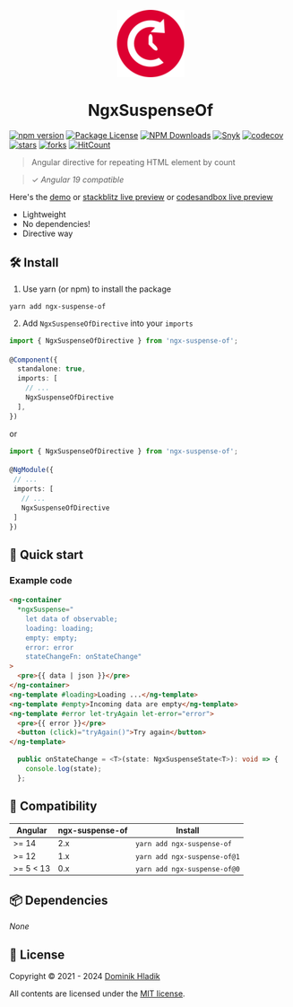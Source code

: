 <p align="center">
  <a href="https://github.com/Celtian/ngx-suspense-of" target="blank"><img src="assets/logo.svg?sanitize=true" alt="" width="120"></a>
  <h1 align="center">NgxSuspenseOf</h1>
</p>

[![npm version](https://badge.fury.io/js/ngx-suspense-of.svg)](https://badge.fury.io/js/ngx-suspense-of)
[![Package License](https://img.shields.io/npm/l/ngx-suspense-of.svg)](https://www.npmjs.com/ngx-suspense-of)
[![NPM Downloads](https://img.shields.io/npm/dm/ngx-suspense-of.svg)](https://www.npmjs.com/ngx-suspense-of)
[![Snyk](https://snyk.io/advisor/npm-package/ngx-suspense-of/badge.svg)](https://snyk.io/advisor/npm-package/ngx-suspense-of)
[![codecov](https://codecov.io/gh/Celtian/ngx-suspense-of/branch/master/graph/badge.svg?token=1IRUKIKM0D)](https://codecov.io/gh/celtian/ngx-suspense-of/)
[![stars](https://badgen.net/github/stars/celtian/ngx-suspense-of)](https://github.com/celtian/ngx-suspense-of/)
[![forks](https://badgen.net/github/forks/celtian/ngx-suspense-of)](https://github.com/celtian/ngx-suspense-of/)
[![HitCount](http://hits.dwyl.com/celtian/ngx-suspense-of.svg)](http://hits.dwyl.com/celtian/ngx-suspense-of)

> Angular directive for repeating HTML element by count

> ✓ _Angular 19 compatible_

Here's the [demo](http://celtian.github.io/ngx-suspense-of/) or [stackblitz live preview](https://stackblitz.com/edit/ngx-suspense-of) or [codesandbox live preview](https://codesandbox.io/s/ngx-suspense-of-60z62)

- Lightweight
- No dependencies!
- Directive way

## 🛠️ Install

1. Use yarn (or npm) to install the package

```terminal
yarn add ngx-suspense-of
```

2. Add `NgxSuspenseOfDirective` into your `imports`

```typescript
import { NgxSuspenseOfDirective } from 'ngx-suspense-of';

@Component({
  standalone: true,
  imports: [
    // ...
    NgxSuspenseOfDirective
  ],
})
```

or

```typescript
import { NgxSuspenseOfDirective } from 'ngx-suspense-of';

@NgModule({
 // ...
 imports: [
   // ...
   NgxSuspenseOfDirective
 ]
})
```

## 🚀 Quick start

### Example code

```html
<ng-container
  *ngxSuspense="
    let data of observable;
    loading: loading;
    empty: empty;
    error: error
    stateChangeFn: onStateChange"
>
  <pre>{{ data | json }}</pre>
</ng-container>
<ng-template #loading>Loading ...</ng-template>
<ng-template #empty>Incoming data are empty</ng-template>
<ng-template #error let-tryAgain let-error="error">
  <pre>{{ error }}</pre>
  <button (click)="tryAgain()">Try again</button>
</ng-template>
```

```typescript
  public onStateChange = <T>(state: NgxSuspenseState<T>): void => {
    console.log(state);
  };
```

## 🔧 Compatibility

| Angular   | ngx-suspense-of | Install                      |
| --------- | --------------- | ---------------------------- |
| >= 14     | 2.x             | `yarn add ngx-suspense-of`   |
| >= 12     | 1.x             | `yarn add ngx-suspense-of@1` |
| >= 5 < 13 | 0.x             | `yarn add ngx-suspense-of@0` |

## 📦 Dependencies

_None_

## 🪪 License

Copyright &copy; 2021 - 2024 [Dominik Hladik](https://github.com/Celtian)

All contents are licensed under the [MIT license].

[mit license]: LICENSE

